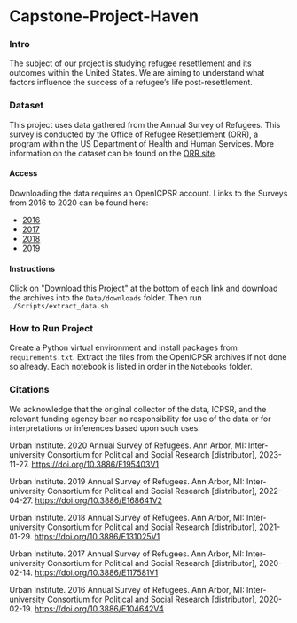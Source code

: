 # Capstone-Project-Haven

### Intro 

The subject of our project is studying refugee resettlement and its outcomes within the United States. We are aiming to understand what factors influence the success of a refugee’s life post-resettlement.

### Dataset

This project uses data gathered from the Annual Survey of Refugees. This survey is conducted by the Office of Refugee Resettlement (ORR), a program within the US Department of Health and Human Services. More information on the dataset can be found on the [ORR site](https://www.acf.hhs.gov/orr/programs/refugees/annual-survey-refugees).

#### Access

Downloading the data requires an OpenICPSR account. Links to the Surveys from 2016 to 2020 can be found here:

- [2016](https://www.openicpsr.org/openicpsr/project/104642/version/V4/view)
- [2017](https://www.openicpsr.org/openicpsr/project/117581/version/V1/view)
- [2018](https://www.openicpsr.org/openicpsr/project/131025/version/V1/view)
- [2019](https://www.openicpsr.org/openicpsr/project/168641/version/V2/view)

#### Instructions
Click on "Download this Project" at the bottom of each link and download the archives into the `Data/downloads` folder. Then run `./Scripts/extract_data.sh`

### How to Run Project
Create a Python virtual environment and install packages from `requirements.txt`. Extract the files from the OpenICPSR archives if not done so already. Each notebook is listed in order in the `Notebooks` folder.

### Citations

We acknowledge that the original collector of the data, ICPSR, and the relevant funding agency bear no responsibility for use of the data or for interpretations or inferences based upon such uses.

Urban Institute. 2020 Annual Survey of Refugees. Ann Arbor, MI: Inter-university Consortium for Political and Social Research [distributor], 2023-11-27. https://doi.org/10.3886/E195403V1

Urban Institute. 2019 Annual Survey of Refugees. Ann Arbor, MI: Inter-university Consortium for Political and Social Research [distributor], 2022-04-27. https://doi.org/10.3886/E168641V2

Urban Institute. 2018 Annual Survey of Refugees. Ann Arbor, MI: Inter-university Consortium for Political and Social Research [distributor], 2021-01-29. https://doi.org/10.3886/E131025V1

Urban Institute. 2017 Annual Survey of Refugees. Ann Arbor, MI: Inter-university Consortium for Political and Social Research [distributor], 2020-02-14. https://doi.org/10.3886/E117581V1

Urban Institute. 2016 Annual Survey of Refugees. Ann Arbor, MI: Inter-university Consortium for Political and Social Research [distributor], 2020-02-19. https://doi.org/10.3886/E104642V4
